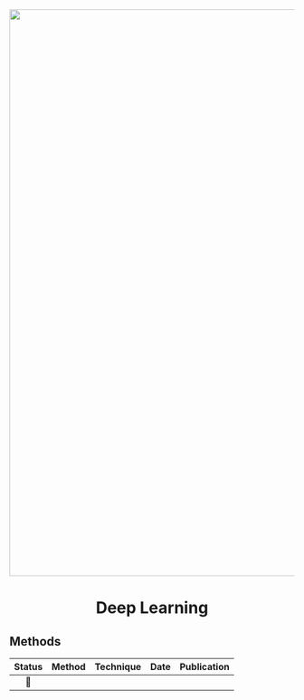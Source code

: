 <div align="center">
<img src="data/deep_learning.png" width="1000">

Deep Learning
=============================
</div>

<div align="justify">

## Methods

| Status | Method | Technique | Date | Publication |
|:------:|--------|-----------|------|-------------|
|   📑   |        |           |      |             |

</div>
